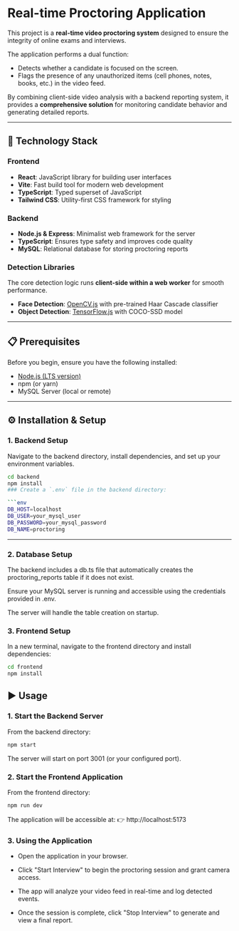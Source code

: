 # Real-time Proctoring Application

This project is a **real-time video proctoring system** designed to ensure the integrity of online exams and interviews.  

The application performs a dual function:  
- Detects whether a candidate is focused on the screen.  
- Flags the presence of any unauthorized items (cell phones, notes, books, etc.) in the video feed.  

By combining client-side video analysis with a backend reporting system, it provides a **comprehensive solution** for monitoring candidate behavior and generating detailed reports.

---

## 🚀 Technology Stack

### Frontend
- **React**: JavaScript library for building user interfaces  
- **Vite**: Fast build tool for modern web development  
- **TypeScript**: Typed superset of JavaScript  
- **Tailwind CSS**: Utility-first CSS framework for styling  

### Backend
- **Node.js & Express**: Minimalist web framework for the server  
- **TypeScript**: Ensures type safety and improves code quality  
- **MySQL**: Relational database for storing proctoring reports  

### Detection Libraries
The core detection logic runs **client-side within a web worker** for smooth performance.  

- **Face Detection**: [OpenCV.js](https://opencv.org/) with pre-trained Haar Cascade classifier  
- **Object Detection**: [TensorFlow.js](https://www.tensorflow.org/js) with COCO-SSD model  

---

## 📋 Prerequisites

Before you begin, ensure you have the following installed:  

- [Node.js (LTS version)](https://nodejs.org/)  
- npm (or yarn)  
- MySQL Server (local or remote)  

---

## ⚙️ Installation & Setup

### 1. Backend Setup
Navigate to the backend directory, install dependencies, and set up your environment variables.

```bash
cd backend
npm install
### Create a `.env` file in the backend directory:

```env
DB_HOST=localhost
DB_USER=your_mysql_user
DB_PASSWORD=your_mysql_password
DB_NAME=proctoring

```
---

### 2. Database Setup

The backend includes a db.ts file that automatically creates the proctoring_reports table if it does not exist.

Ensure your MySQL server is running and accessible using the credentials provided in .env.

The server will handle the table creation on startup.

### 3. Frontend Setup

In a new terminal, navigate to the frontend directory and install dependencies:

```bash
cd frontend
npm install
```

## ▶️ Usage


### 1. Start the Backend Server

From the backend directory:

```bash
npm start
```

The server will start on port 3001 (or your configured port).

### 2. Start the Frontend Application

From the frontend directory:

```bash
npm run dev
```

The application will be accessible at:
👉 http://localhost:5173

### 3. Using the Application

- Open the application in your browser.

- Click "Start Interview" to begin the proctoring session and grant camera access.

- The app will analyze your video feed in real-time and log detected events.

- Once the session is complete, click "Stop Interview" to generate and view a final report.
